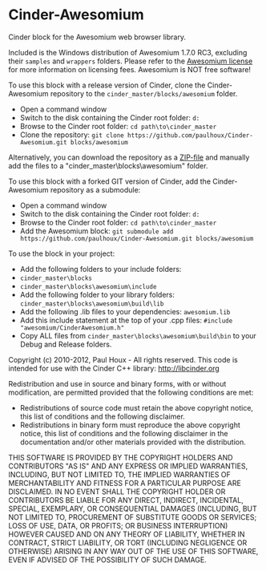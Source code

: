 Cinder-Awesomium
================

Cinder block for the Awesomium web browser library.


Included is the Windows distribution of Awesomium 1.7.0 RC3, excluding their ```samples``` and ```wrappers``` folders. Please refer to the [Awesomium license](https://raw.github.com/paulhoux/Cinder-Awesomium/master/LICENSE.txt) for more information on licensing fees. Awesomium is NOT free software!


To use this block with a release version of Cinder, clone the Cinder-Awesomium repository to the ```cinder_master/blocks/awesomium``` folder.
* Open a command window
* Switch to the disk containing the Cinder root folder: ```d:```
* Browse to the Cinder root folder: ```cd path\to\cinder_master```
* Clone the repository: ```git clone https://github.com/paulhoux/Cinder-Awesomium.git blocks/awesomium```

Alternatively, you can download the repository as a [ZIP-file](https://github.com/paulhoux/Cinder-Awesomium/zipball/master) and manually add the files to a "cinder_master\blocks\awesomium" folder.

To use this block with a forked GIT version of Cinder, add the Cinder-Awesomium repository as a submodule:
* Open a command window
* Switch to the disk containing the Cinder root folder: ```d:```
* Browse to the Cinder root folder: ```cd path\to\cinder_master```
* Add the Awesomium block: ```git submodule add https://github.com/paulhoux/Cinder-Awesomium.git blocks/awesomium```


To use the block in your project:
* Add the following folders to your include folders: 
 * ```cinder_master\blocks```
 * ```cinder_master\blocks\awesomium\include``` 
* Add the following folder to your library folders: ```cinder_master\blocks\awesomium\build\lib```
* Add the following .lib files to your dependencies: ```awesomium.lib```
* Add this include statement at the top of your .cpp files: ```#include "awesomium/CinderAwesomium.h"```
* Copy ALL files from ```cinder_master\blocks\awesomium\build\bin``` to your Debug and Release folders.


Copyright (c) 2010-2012, Paul Houx - All rights reserved.
This code is intended for use with the Cinder C++ library: http://libcinder.org

Redistribution and use in source and binary forms, with or without modification, are permitted provided that
the following conditions are met:

* Redistributions of source code must retain the above copyright notice, this list of conditions and the following disclaimer.
* Redistributions in binary form must reproduce the above copyright notice, this list of conditions and	the following disclaimer in the documentation and/or other materials provided with the distribution.

THIS SOFTWARE IS PROVIDED BY THE COPYRIGHT HOLDERS AND CONTRIBUTORS "AS IS" AND ANY EXPRESS OR IMPLIED WARRANTIES, INCLUDING, BUT NOT LIMITED TO, THE IMPLIED WARRANTIES OF MERCHANTABILITY AND FITNESS FOR A PARTICULAR PURPOSE ARE DISCLAIMED. IN NO EVENT SHALL THE COPYRIGHT HOLDER OR CONTRIBUTORS BE LIABLE FOR ANY DIRECT, INDIRECT, INCIDENTAL, SPECIAL, EXEMPLARY, OR CONSEQUENTIAL DAMAGES (INCLUDING, BUT NOT LIMITED TO, PROCUREMENT OF SUBSTITUTE GOODS OR SERVICES; LOSS OF USE, DATA, OR PROFITS; OR BUSINESS INTERRUPTION) HOWEVER CAUSED AND ON ANY THEORY OF LIABILITY, WHETHER IN CONTRACT, STRICT LIABILITY, OR TORT (INCLUDING
NEGLIGENCE OR OTHERWISE) ARISING IN ANY WAY OUT OF THE USE OF THIS SOFTWARE, EVEN IF ADVISED OF THE POSSIBILITY OF SUCH DAMAGE.
